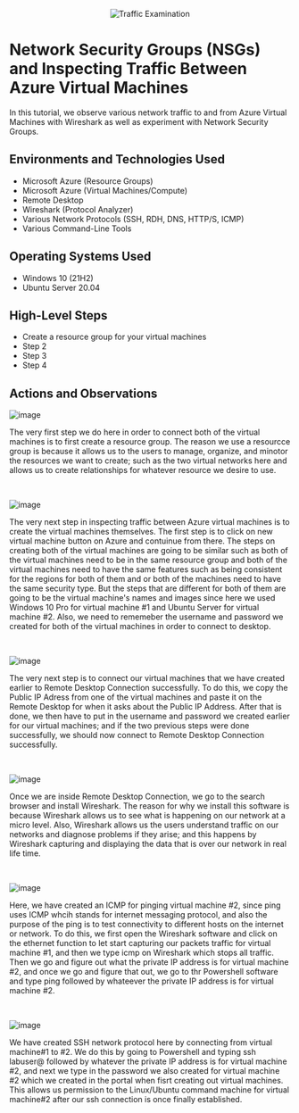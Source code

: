 <p align="center">
<img src="https://i.imgur.com/Ua7udoS.png" alt="Traffic Examination"/>
</p>

<h1>Network Security Groups (NSGs) and Inspecting Traffic Between Azure Virtual Machines</h1>
In this tutorial, we observe various network traffic to and from Azure Virtual Machines with Wireshark as well as experiment with Network Security Groups. <br />


<h2>Environments and Technologies Used</h2>

- Microsoft Azure (Resource Groups)
- Microsoft Azure (Virtual Machines/Compute)
- Remote Desktop
- Wireshark (Protocol Analyzer)
- Various Network Protocols (SSH, RDH, DNS, HTTP/S, ICMP)
- Various Command-Line Tools

<h2>Operating Systems Used </h2>

- Windows 10 (21H2)
- Ubuntu Server 20.04

<h2>High-Level Steps</h2>

- Create a resource group for your virtual machines
- Step 2
- Step 3
- Step 4

<h2>Actions and Observations</h2>

<p>
</p>
<p>
  
 ![image](https://github.com/amoh2487/azure-network-protocols/assets/148664179/41f2f143-23b4-426a-8bc2-79cf5e336d6a)


The very first step we do here in order to connect both of the virtual machines is to first create a resource group. The reason we use a resourcce group is because it allows us to the users to manage, organize, and minotor the resources we want to create; such as the two virtual networks here and allows us to create relationships for whatever resource we desire to use.
</p>
<br />

<p>
</p>
<p>

![image](https://github.com/amoh2487/azure-network-protocols/assets/148664179/80dc7063-2a9c-40ba-904e-2ceb1276ad93)


The very next step in inspecting traffic between Azure virtual machines is to create the virtual machines themselves. The first step is to click on new virtual machine button on Azure and contuinue from there. The steps on creating both of the virtual machines are going to be similar such as both of the virtual machines need to be in the same resource group and both of the virtual machines need to have the same features such as being consistent for the regions for both of them and or both of the machines need to have the same security type. But the steps that are different for both of them are going to be the virtual machine's names and images since here we used Windows 10 Pro for virtual machine #1 and Ubuntu Server for virtual machine #2. Also, we need to rememeber the username and password we created for both of the virtual machines in order to connect to desktop.
</p>
<br />

<p>
</p>
<p>

![image](https://github.com/amoh2487/azure-network-protocols/assets/148664179/8605926a-86f9-4673-b927-840cf2234814)


The very next step is to connect our virtual machines that we have created earlier to Remote Desktop Connection successfully. To do this, we copy the Public IP Adress from one of the virtual machines and paste it on the Remote Desktop for when it asks about the Public IP Address. After that is done, we then have to put in the username and password we created earlier for our virtual machines; and if the two previous steps were done successfully, we should now connect to Remote Desktop Connection successfully.
</p>
<br />

<p>
</p>
<p>

![image](https://github.com/amoh2487/azure-network-protocols/assets/148664179/f7c35716-4c74-4584-8a61-77f3e4ac4669)


Once we are inside Remote Desktop Connection, we go to the search browser and install Wireshark. The reason for why we install this software is because Wireshark allows us to see what is happening on our network at a micro level. Also, Wireshark allows us the users understand traffic on our networks and diagnose problems if they arise; and this happens by Wireshark capturing and displaying the data that is over our network in real life time.
</p>
<br />

<p>
</p>
<p>

![image](https://github.com/amoh2487/azure-network-protocols/assets/148664179/3be7302a-dac3-4b06-b6c4-5fc831d181aa)


Here, we have created an ICMP for pinging virtual machine #2, since ping uses ICMP whcih stands for internet messaging protocol, and also the purpose of the ping is to test connectivity to different hosts on the internet or network. To do this, we first open the Wireshark software and click on the ethernet function to let start capturing our packets traffic for virtual machine #1, and then we type icmp on Wireshark which stops all traffic. Then we go and figure out what the private IP address is for virtual machine #2, and once we go and figure that out, we go to thr Powershell software and type ping followed by whateever the private IP address is for virtual machine #2.
</p>
<br />

<p>
</p>
<p>

![image](https://github.com/amoh2487/azure-network-protocols/assets/148664179/12b0ad95-118f-415b-a168-50596b1ec46b)


We have created SSH network protocol here by connecting from virtual machine#1 to #2. We do this by going to Powershell and typing ssh labuser@ followed by whatever the private IP address is for virtual machine #2, and next we type in the password we also created for virtual machine #2 which we created in the portal when fisrt creating out virtual machines. This allows us permission to the Linux/Ubuntu command machine for virtual machine#2 after our ssh connection is once finally established.
